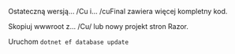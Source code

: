 Ostateczną wersją... /Cu i... /cuFinal zawiera więcej kompletny kod.

Skopiuj wwwroot z... /Cu/ lub nowy projekt stron Razor.

Uruchom `dotnet ef database update`